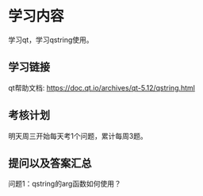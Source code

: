 # 学习内容

学习qt，学习qstring使用。

## 学习链接

qt帮助文档: https://doc.qt.io/archives/qt-5.12/qstring.html

## 考核计划

明天周三开始每天考1个问题，累计每周3题。

## 提问以及答案汇总

问题1：qstring的arg函数如何使用？



